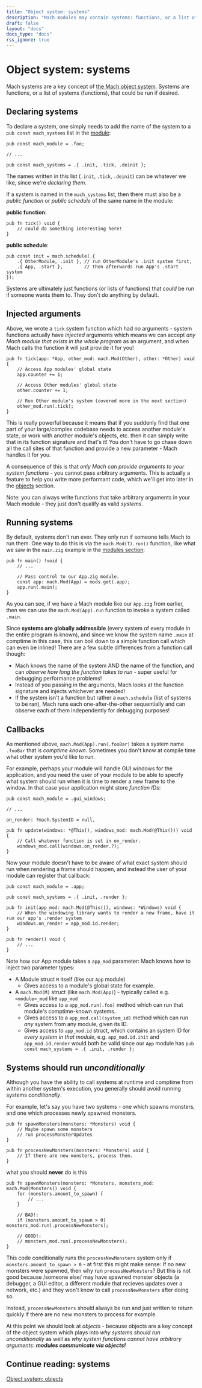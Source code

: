 ```yaml
---
title: "Object system: systems"
description: "Mach modules may contain systems: functions, or a list of systems (functions), that could be run if desired."
draft: false
layout: "docs"
docs_type: "docs"
rss_ignore: true
---
```


# Object system: systems

Mach systems are a key concept of [the Mach object system](../). Systems are functions, or a list of systems (functions), that could be run if desired.

## Declaring systems

To declare a system, one simply needs to add the name of the system to a `pub const mach_systems` list in the [module](../modules):

```zig
pub const mach_module = .foo;

// ...

pub const mach_systems = .{ .init, .tick, .deinit };
```

The names written in this list (`.init`, `.tick`, `.deinit`) can be whatever we like, since we're _declaring them_.

If a system is named in the `mach_systems` list, then there must also be a _public function_ or _public schedule_ of the same name in the module:

**public function**:

```zig
pub fn tick() void {
    // could do something interesting here!
}
```

**public schedule**:

```zig
pub const init = mach.schedule(.{
    .{ OtherModule, .init }, // run OtherModule's .init system first,
    .{ App, .start },        // then afterwards run App's .start system
});
```

Systems are ultimately just functions (or lists of functions) that _could_ be run if someone wants them to. They don't do anything by default.

## Injected arguments

Above, we wrote a `tick` system function which had no arguments - system functions actually have _injected_ arguments which means we can accept _any Mach module that exists in the whole program_ as an argument, and when Mach calls the function it will just provide it for you!

```
pub fn tick(app: *App, other_mod: mach.Mod(Other), other: *Other) void {
    // Access App modules' global state
    app.counter += 1;

    // Access Other modules' global state
    other.counter += 1;

    // Run Other module's system (covered more in the next section)
    other_mod.run(.tick);
}
```

This is really powerful because it means that if you suddenly find that one part of your large/complex codebase needs to access another module's state, or work with another module's objects, etc. then it can simply write that in its function signature and that's it! You don't have to go chase down all the call sites of that function and provide a new parameter - Mach handles it for you.

A consequence of this is that _only Mach can provide arguments to your system functions_ - you cannot pass arbitrary arguments. This is actually a feature to help you write more performant code, which we'll get into later in the [objects](../objects) section.

Note: you can always write functions that take arbitrary arguments in your Mach module - they just don't qualify as valid _systems_.

## Running systems

By default, systems don't run ever. They only run if someone tells Mach to run them. One way to do this is via the `mach.Mod(T).run()` function, like what we saw in the `main.zig` example in the [modules section](../modules):

```
pub fn main() !void {
    // ...

    // Pass control to our App.zig module.
    const app: mach.Mod(App) = mods.get(.app);
    app.run(.main);
}
```

As you can see, if we have a Mach module like our `App.zig` from earlier, then we can use the `mach.Mod(App).run` function to invoke a system called `.main`.

Since **systems are globally addressible** (every system of every module in the entire program is known), and since we know the system name `.main` at comptime in this case, this can boil down to a simple function call which can even be inlined! There are a few subtle differences from a function call though:

* Mach knows the name of the system AND the name of the function, and can _observe how long the function takes to run_ - super useful for debugging performance problems!
* Instead of you passing in the arguments, Mach looks at the function signature and injects whichever are needed!
* If the system isn't a function but rather a `mach.schedule` (list of systems to be ran), Mach runs each one-after-the-other sequentially and can observe each of them independently for debugging purposes!

## Callbacks

As mentioned above, `mach.Mod(App).run(.fooBar)` takes a system name `.fooBar` that is _comptime known_. Sometimes you don't know at compile time what other system you'd like to run.

For example, perhaps your module will handle GUI windows for the application, and you need the user of your module to be able to specify what system should run when it is time to render a new frame to the window. In that case your application might store _function IDs_:

```zig
pub const mach_module = .gui_windows;

// ...

on_render: ?mach.SystemID = null,

pub fn update(windows: *@This(), windows_mod: mach.Mod(@This())) void {
    // Call whatever function is set in on_render.
    windows_mod.call(windows.on_render.?);
}
```

Now your module doesn't have to be aware of what exact system should run when rendering a frame should happen, and instead the user of your module can register that callback:

```zig
pub const mach_module = .app;

pub const mach_systems = .{ .init, .render };

pub fn init(app_mod: mach.Mod(@This()), windows: *Windows) void {
    // When the windowing library wants to render a new frame, have it run our app's .render system
    windows.on_render = app_mod.id.render;
}

pub fn render() void {
    // ...
}
```

Note how our App module takes a `app_mod` parameter: Mach knows how to inject two parameter types:

* A Module struct `M` itself (like our `App` module)
  * Gives access to a module's global state for example.
* A `mach.Mod(M)` struct (like `mach.Mod(App)`) - typically called e.g. `<module>_mod` like `app_mod`
  * Gives access to a `app_mod.run(.foo)` method which can run that module's comptime-known systems.
  * Gives access to a `app_mod.call(system_id)` method which can run _any_ system from any module, given its ID.
  * Gives access to `app_mod.id` struct, which contains an system ID for _every system in that module_, e.g. `app_mod.id.init` and `app_mod.id.render` would both be valid since our `App` module has `pub const mach_systems = .{ .init, .render };`

## Systems should run _unconditionally_

Although you have the ability to call systems at runtime and comptime from within another system's execution, you generally should avoid running systems _conditionally_.

For example, let's say you have two systems - one which spawns monsters, and one which processes newly spawned monsters.

```zig
pub fn spawnMonsters(monsters: *Monsters) void {
    // Maybe spawn some monsters
    // run processMonsterUpdates
}

pub fn processNewMonsters(monsters: *Monsters) void {
    // If there are new monsters, process them.
}
```

what you should **never** do is this

```zig
pub fn spawnMonsters(monsters: *Monsters, monsters_mod: mach.Mod(Monsters)) void {
    for (monsters.amount_to_spawn) {
        // ...
    }

    // BAD!:
    if (monsters.amount_to_spawn > 0) monsters_mod.run(.processNewMonsters);

    // GOOD!:
    // monsters_mod.run(.processNewMonsters);
}
```

This code conditionally runs the `processNewMonsters` system only if `monsters.amount_to_spawn > 0` - at first this might make sense: If no new monsters were spawned, then why run `processNewMonsters`? But this is not good because /someone else/ may have spawned monster objects (a debugger, a GUI editor, a different module that recieves updates over a network, etc.) and they won't know to call `processNewMonsters` after doing so.

Instead, `processNewMonsters` should always be run and just written to return quickly if there are no new monsters to process for example.

At this point we should look at _objects_ - because objects are a key concept of the object system which plays into _why systems should run unconditionally_ as well as _why system functions cannot have arbitrary arguments_: **_modules communicate via objects!_**

## Continue reading: systems

[Object system: objects](../objects)
